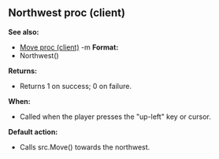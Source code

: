 ## Northwest proc (client)
**See also:**
*   [Move proc (client)](/ref/client/proc/Move.md) -m<!-- -->
**Format:**
*   Northwest()
<!-- -->
**Returns:**
*   Returns 1 on success; 0 on failure.
<!-- -->
**When:**
*   Called when the player presses the \"up-left\" key or cursor.
<!-- -->
**Default action:**
*   Calls src.Move() towards the northwest.
